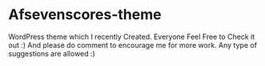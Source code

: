 # Afsevenscores-theme
WordPress theme which I recently Created. Everyone Feel Free to Check it out :) 
And please do comment to encourage me for more work.
Any type of suggestions  are allowed :) 
